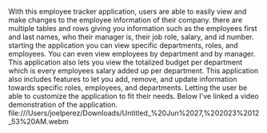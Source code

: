 With this employee tracker application, users are able to easily view and make changes to the employee information of their company. there are multiple tables and rows giving you information such as the employees first and last names, who their manager is, their job role, salary, and id number. starting the application you can view specific departments, roles, and employees. You can even view employees by department and by manager. This application also lets you view the totalized budget per department which is every employees salary added up per department. This application also includes features to let you add, remove, and update information towards specific roles, employees, and departments. Letting the user be able to customize the application to fit their needs. Below I've linked a video demonstration of the application.
file:///Users/joelperez/Downloads/Untitled_%20Jun%2027,%202023%2012_53%20AM.webm
